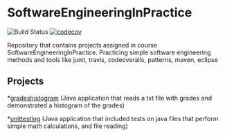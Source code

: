# SoftwareEngineeringInPractice
![Build Status](https://travis-ci.com/IoannisVougias/SoftwareEngineeringInPractice.svg?token=pt7u2XM6bHvCMzJjxHeL&branch=master)
[![codecov](https://codecov.io/gh/IoannisVougias/SoftwareEngineeringInPractice/branch/development/graph/badge.svg?token=gNskKu4fJ9)](https://codecov.io/gh/IoannisVougias/SoftwareEngineeringInPractice)


Repository that contains projects assigned in course SoftwareEngineeringInPractice. Practicing simple software engineering methods and tools like junit, travis, codeoveralls, patterns, maven, eclipse 

## Projects

*[gradeshistogram](https://github.com/IoannisVougias/SoftwareEngineeringInPractice/blob/development/seip2019/gradeshistogram/README.md)    (Java application that reads a txt file with grades and demonstrated a histogram of the grades)

*[unittesting](https://github.com/IoannisVougias/SoftwareEngineeringInPractice/blob/development/seip2019/unittesting/README.md)    (Java application that included tests on java files that perform simple math calculations, and file reading)
